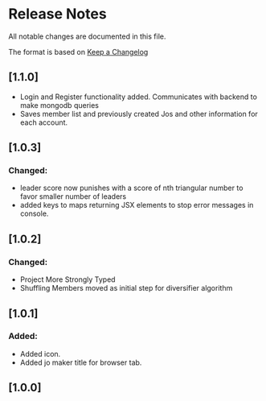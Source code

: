 # Release Notes

All notable changes are documented in this file.

The format is based on [Keep a Changelog](http://keepachangelog.com/en/1.0.0/)

## [1.1.0]

- Login and Register functionality added. Communicates with backend to make mongodb queries
- Saves member list and previously created Jos and other information for each account.

## [1.0.3]

### Changed:

- leader score now punishes with a score of nth triangular number to favor smaller number of leaders
- added keys to maps returning JSX elements to stop error messages in console.

## [1.0.2]

### Changed:

- Project More Strongly Typed
- Shuffling Members moved as initial step for diversifier algorithm
## [1.0.1]

### Added:

- Added icon.
- Added jo maker title for browser tab.

## [1.0.0]
